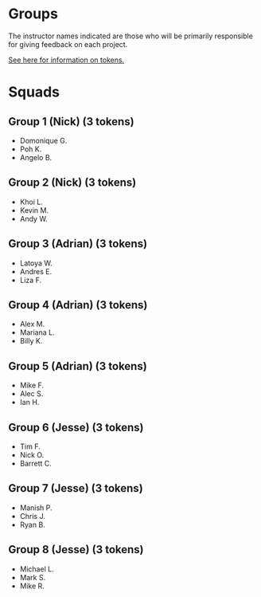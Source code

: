 # Groups

The instructor names indicated are those who will be primarily responsible for giving feedback on each project.

[See here for information on tokens.](readme.md#support)

# Squads

## Group 1 (Nick) (3 tokens)
- Domonique G.
- Poh K.
- Angelo B.

## Group 2 (Nick) (3 tokens)
- Khoi L.
- Kevin M.
- Andy W.

## Group 3 (Adrian) (3 tokens)
- Latoya W.
- Andres E.
- Liza F.

## Group 4 (Adrian) (3 tokens)
- Alex M.
- Mariana L.
- Billy K.

## Group 5 (Adrian) (3 tokens)
- Mike F.
- Alec S.
- Ian H.

## Group 6 (Jesse) (3 tokens)
- Tim F.
- Nick O.
- Barrett C.

## Group 7 (Jesse) (3 tokens)
- Manish P.
- Chris J.
- Ryan B.

## Group 8 (Jesse) (3 tokens)
- Michael L.
- Mark S.
- Mike R.
